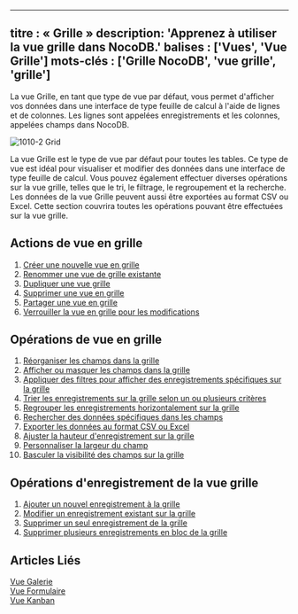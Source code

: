 ***

titre : « Grille »
description: 'Apprenez à utiliser la vue grille dans NocoDB.'
balises : \['Vues', 'Vue Grille']
mots-clés : \['Grille NocoDB', 'vue grille', 'grille']
------------------------------------------------------

La vue Grille, en tant que type de vue par défaut, vous permet d'afficher vos données dans une interface de type feuille de calcul à l'aide de lignes et de colonnes. Les lignes sont appelées enregistrements et les colonnes, appelées champs dans NocoDB.

![1010-2 Grid](/img/v2/views/grid.png)

La vue Grille est le type de vue par défaut pour toutes les tables. Ce type de vue est idéal pour visualiser et modifier des données dans une interface de type feuille de calcul. Vous pouvez également effectuer diverses opérations sur la vue grille, telles que le tri, le filtrage, le regroupement et la recherche. Les données de la vue Grille peuvent aussi être exportées au format CSV ou Excel. Cette section couvrira toutes les opérations pouvant être effectuées sur la vue grille.

## Actions de vue en grille

1. [Créer une nouvelle vue en grille](/views/create-view/#create-new-view)
2. [Renommer une vue de grille existante](/views/actions-on-view#rename-view)
3. [Dupliquer une vue grille](/views/actions-on-view#duplicate-view)
4. [Supprimer une vue en grille](/views/actions-on-view#delete-view)
5. [Partager une vue en grille](/views/share-view)
6. [Verrouiller la vue en grille pour les modifications](/views/views-overview#view-permission-types)

## Opérations de vue en grille

1. [Réorganiser les champs dans la grille](/table-operations/field-operations#rearranging-fields)
2. [Afficher ou masquer les champs dans la grille](/table-operations/field-operations#showhide-fields)
3. [Appliquer des filtres pour afficher des enregistrements spécifiques sur la grille](/table-operations/filter)
4. [Trier les enregistrements sur la grille selon un ou plusieurs critères](/table-operations/sort)
5. [Regrouper les enregistrements horizontalement sur la grille](/table-operations/group-by)
6. [Rechercher des données spécifiques dans les champs](/table-operations/search)
7. [Exporter les données au format CSV ou Excel](/table-operations/download#download-data)
8. [Ajuster la hauteur d'enregistrement sur la grille](/table-operations/row-height)
9. [Personnaliser la largeur du champ](/fields/actions-on-field)
10. [Basculer la visibilité des champs sur la grille](/table-operations/field-operations#showhide-fields)

## Opérations d'enregistrement de la vue grille

1. [Ajouter un nouvel enregistrement à la grille](/records/create-record)
2. [Modifier un enregistrement existant sur la grille](/records/actions-on-record#row-edit)
3. [Supprimer un seul enregistrement de la grille](/records/actions-on-record#delete-record-single)
4. [Supprimer plusieurs enregistrements en bloc de la grille](/records/actions-on-record#delete-record-bulk)

## Articles Liés

[Vue Galerie](/views/view-types/gallery)\
[Vue Formulaire](/views/view-types/form)\
[Vue Kanban](/views/view-types/kanban)
